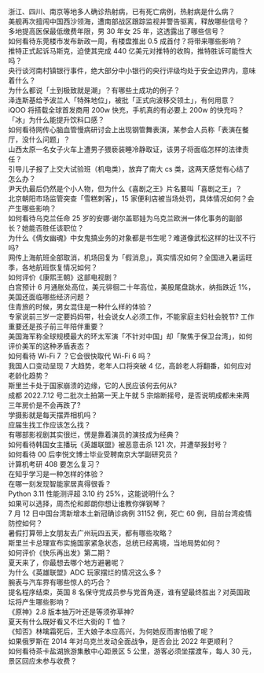 浙江、四川、南京等地多人确诊热射病，已有死亡病例，热射病是什么病？  
美舰再次擅闯中国西沙领海，遭南部战区跟踪监视并警告驱离，释放哪些信号？  
多地提高医保最低缴费年限，男 30 年女 25 年，这透露出了哪些信号？  
如何看待东莞楼市发布新政一周，有楼盘推出 0.5 成首付？将带来哪些影响？  
推特正式起诉马斯克，迫使其完成 440 亿美元对推特的收购，推特胜诉可能性大吗？  
央行谈河南村镇银行事件，绝大部分中小银行的央行评级均处于安全边界内，意味着什么？  
为什么都说「土到极致就是潮」？有哪些土成功的例子？  
泽连斯基给予波兰人「特殊地位」，被批「正式向波移交领土」，有何用意？  
iQOO 将搭载全球首发商用 200w 快充，手机真的有必要上 200w 的快充吗？  
「冰」为什么能提升饮料口感？  
如何看待网传心脑血管慢病研讨会上出现钢管舞表演，某参会人员称「表演在餐厅，没什么问题」？  
山西太原一名女子火车上遭男子猥亵装睡冷静取证，该男子将面临怎样的法律责任？  
引导儿子报了上交大试验班（机电类），放弃了南大 cs 类，这两天感觉有心结了怎么办？  
尹天仇最后仍然是个小人物，但为什么《喜剧之王》片名要叫「喜剧之王」？  
北京朝阳市场监管突查「雪糕刺客」，15 家便利店被当场处罚，具体情况如何？会产生哪些影响？  
如何看待乌克兰任命 25 岁的安娜·谢尔盖耶娃为乌克兰欧洲一体化事务的副部长？她能否胜任该职位？  
为什么《倩女幽魂》中女鬼搞业务的对象都是书生呢？难道像武松这样的壮汉不行吗?  
网传上海航班全部取消，机场回复为「假消息」，真实情况如何？全国进入暑运旺季，各地航班恢复情况如何？  
如何评价《康熙王朝》这部电视剧？  
白宫预计 6 月通胀处高位，美元徘徊二十年高位，美股尾盘跳水，纳指跌近 1%，美国还面临哪些经济问题？  
住青旅的时候，男女混住是一种什么样的体验？  
专家说前三岁一定要妈妈带，社会说女人必须工作，不能家庭主妇社会脱节? 工作重要还是孩子前三年陪伴重要？  
美国海军称全球规模最大的环太军演「不针对中国」却「聚焦于保卫台湾」，如何评价美军的这种矛盾表态？  
如何看待 Wi-Fi 7 ？它会很快取代 Wi-Fi 6 吗？  
我国人口变动呈现 7 大趋势，老年人口将突破 4 亿，高龄老人将翻番，如何应对老龄化趋势？  
斯里兰卡处于国家崩溃的边缘，它的人民应该何去何从?  
成都 2022.7.12 号二批次土拍第一天上午就 5 宗熔断摇号，是否说明成都未来两三年房价是不会再跌了?  
学摄影就是每天摆弄相机吗？  
应届生找工作应该怎么找？  
有哪部影视剧其实很烂，愣是靠着演员的演技成为经典？  
如何看待韩国女主播玩《英雄联盟》被恶意击杀 121 次，并遭举报封号？  
如何看待 00 后李悦文博士毕业受聘南京大学副研究员？  
计算机考研 408 要怎么复习？  
在知乎学习是一种怎样的体验？  
在哪一刻发现智能家居真得很香？  
Python 3.11 性能测评超 3.10 约 25%，这能说明什么？  
如果可以选择，周杰伦和郎朗你想让谁教你弹钢琴？  
7 月 12 日中国台湾新增本土新冠确诊病例  31152 例，死亡 60 例，目前台湾疫情防控如何？  
暑假打算带上女朋友去广州玩四五天，都有哪些攻略？  
斯里兰卡总理宣布实施国家紧急状态，总统已经离境，当地局势如何？  
如何评价《快乐再出发》第二期？  
夏天来了，你最想去哪个地方避暑呢？  
为什么《英雄联盟》ADC 玩家摆烂的情况这么多？  
腕表与汽车界有哪些惊人的巧合？  
提名程序结束，英国 8 名保守党成员参与党首角逐，谁有望最终胜出？对英国政坛将产生哪些影响？  
《原神》2.8 版本抽万叶还是等须弥草神?  
夏天有什么既好看又不烂大街的 T 恤？  
《知否》林噙霜死后，王大娘子本应高兴，为何她反而害怕极了呢？  
如果俄罗斯在 2014 年对乌克兰发动全面战争，是否会比 2022 年更顺利？  
如何看待茶卡盐湖旅游集散中心距景区 5 公里，游客必须坐摆渡车，每人 30 元，景区回应未参与收费？  
